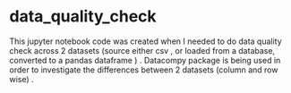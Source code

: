 # data_quality_check

This jupyter notebook code was created when I needed to do data quality check across 2 datasets (source either csv , or loaded from a database, converted to a pandas dataframe ) . Datacompy package is being used in order to investigate the differences between 2 datasets (column and row wise) . 

